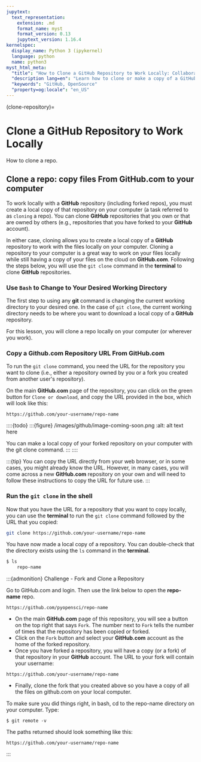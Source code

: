 ```yaml
---
jupytext:
  text_representation:
    extension: .md
    format_name: myst
    format_version: 0.13
    jupytext_version: 1.16.4
kernelspec:
  display_name: Python 3 (ipykernel)
  language: python
  name: python3
myst_html_meta:
  "title": "How to Clone a GitHub Repository to Work Locally: Collaborative GitHub for beginners"
  "description lang=en": "Learn how to clone or make a copy of a GitHub repository online on your computer so you can work locally."
  "keywords": "GitHub, OpenSource"
  "property=og:locale": "en_US"
---
```


(clone-repository)=

# Clone a GitHub Repository to Work Locally

How to clone a repo.

## Clone a repo: copy files From GitHub.com to your computer

To work locally with a **GitHub** repository (including forked repos), you must create a local copy of that repository on your computer (a task referred to as `cloning` a repo). You can clone **GitHub** repositories that you own or that are owned by others (e.g., repositories that you have forked to your **GitHub** account).

In either case, cloning allows you to create a local copy of a **GitHub** repository to work with the files locally on your computer. Cloning a repository to your computer is a great way to work on your files locally while still having a copy of your files on the cloud on **GitHub.com**. Following the steps below, you will use the `git clone` command in the **terminal** to clone **GitHub** repositories.

### Use `Bash` to Change to Your Desired Working Directory

The first step to using any **git** command is changing the current working directory to your desired one.
In the case of `git clone`, the current working directory needs to be where you want to download a local copy of a **GitHub** repository.

For this lesson, you will clone a repo locally on your computer (or wherever you work).

### Copy a Github.com Repository URL From GitHub.com

To run the `git clone` command, you need the URL for the repository you want to clone (i.e., either a repository owned by you or a fork you created from another user's repository).

On the main **GitHub.com** page of the repository, you can click on the green button for `Clone or download`, and copy the URL provided in the box, which will look like this:

`https://github.com/your-username/repo-name`

::::{todo}
:::{figure} /images/github/image-coming-soon.png
:alt: alt text here

 You can make a local copy of your forked repository on your computer with the git clone command.
:::
::::

:::{tip}
You can copy the URL directly from your web browser, or in some cases, you might already know the URL. However, in many cases, you will come across a new **GitHub.com** repository on your own and will need to follow these instructions to copy the URL for future use.
:::

### Run the `git clone` in the shell

Now that you have the URL for a repository that you want to copy locally, you can use the **terminal** to run the `git clone` command followed by the URL that you copied:

```bash
git clone https://github.com/your-username/repo-name
```

You have now made a local copy of a repository. You can double-check that the directory exists using the `ls` command in the **terminal**.

```bash
$ ls
    repo-name
```

:::{admonition} <i class="fa fa-pencil-square-o" aria-hidden="true"></i> Challenge  - Fork and Clone a Repository

Go to GitHub.com and login. Then use the link below to open the **repo-name** repo.

`https://github.com/pyopensci/repo-name`

* On the main **GitHub.com** page of this repository, you will see a button on the top right that says `Fork`. The number next to `Fork` tells the number of times that the repository has been copied or forked.
* Click on the `Fork` button and select your **GitHub.com** account as the home of the forked repository.
* Once you have forked a repository, you will have a copy (or a fork) of that repository in your **GitHub** account. The URL to your fork will contain your username:

`https://github.com/your-username/repo-name`

* Finally, clone the fork that you created above so you have a copy of all the files on github.com on your local computer.

To make sure you did things right, in bash, cd to the repo-name directory on your computer.
Type:

`$ git remote -v`

The paths returned should look something like this:

`https://github.com/your-username/repo-name`

:::

